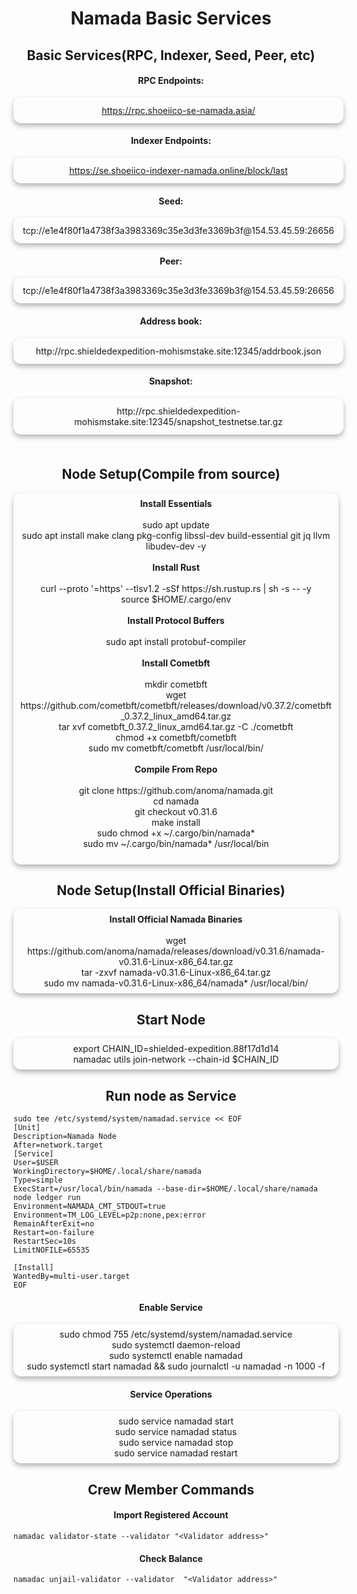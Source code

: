 # <center> Namada Basic Services

## <center> Basic Services(RPC, Indexer, Seed, Peer, etc)

#### <center> RPC Endpoints:
<p style="
  box-shadow: 0 4px 8px 0 rgba(0,0,0,0.3);
  width: 100%;
  text-align: center;
  border-radius: 12px;
  padding: 12px;
">
<a href="https://rpc.shoeiico-se-namada.asia/" title="RPC endpoint">https://rpc.shoeiico-se-namada.asia/</a>
</p>

#### <center> Indexer Endpoints: 
<p style="
  box-shadow: 0 4px 8px 0 rgba(0,0,0,0.3);
  width: 100%;
  text-align: center;
  border-radius: 12px;
  padding: 12px;
">
<a href="https://se.shoeiico-indexer-namada.online/block/last" title="RPC endpoint">https://se.shoeiico-indexer-namada.online/block/last</a>
</p>

#### <center> Seed:
<p style="
  box-shadow: 0 4px 8px 0 rgba(0,0,0,0.3);
  width: 100%;
  text-align: center;
  border-radius: 12px;
  padding: 12px;
">
tcp://e1e4f80f1a4738f3a3983369c35e3d3fe3369b3f@154.53.45.59:26656
</p>

#### <center> Peer:
<p style="
  box-shadow: 0 4px 8px 0 rgba(0,0,0,0.3);
  width: 100%;
  text-align: center;
  border-radius: 12px;
  padding: 12px;
">
tcp://e1e4f80f1a4738f3a3983369c35e3d3fe3369b3f@154.53.45.59:26656
</p>

#### <center> Address book:
<p style="
  box-shadow: 0 4px 8px 0 rgba(0,0,0,0.3);
  width: 100%;
  text-align: center;
  border-radius: 12px;
  padding: 12px;
">
http://rpc.shieldedexpedition-mohismstake.site:12345/addrbook.json
</p>

#### <center> Snapshot:
<div style="
  box-shadow: 0 4px 8px 0 rgba(0,0,0,0.3);
  width: 100%;
  text-align: center;
  border-radius: 12px;
  padding: 12px;
">
http://rpc.shieldedexpedition-mohismstake.site:12345/snapshot_testnetse.tar.gz
</div>

<div style="height:22px"></div>

## <center> Node Setup(Compile from source)
<div style="
  box-shadow: 0 4px 8px 0 rgba(0,0,0,0.3);
  width: 100%;
  text-align: center;
  border-radius: 12px;
  padding: 8px;
">
<b><strong>Install Essentials</strong></b><br />
<br />
sudo apt update<br />
sudo apt install make clang pkg-config libssl-dev build-essential git jq llvm libudev-dev -y<br />
<br />
<b><strong>Install Rust</strong></b><br />
<br />
curl --proto '=https' --tlsv1.2 -sSf https://sh.rustup.rs | sh -s -- -y <br />
source $HOME/.cargo/env<br />
<br />
<b><strong>Install Protocol Buffers</strong></b><br />
<br />
sudo apt install protobuf-compiler<br />
<br />
<b><strong>Install Cometbft</strong></b><br />
<br />
mkdir cometbft<br />
wget https://github.com/cometbft/cometbft/releases/download/v0.37.2/cometbft_0.37.2_linux_amd64.tar.gz<br />
tar xvf cometbft_0.37.2_linux_amd64.tar.gz -C ./cometbft<br />
chmod +x cometbft/cometbft<br />
sudo mv cometbft/cometbft /usr/local/bin/<br />
<br />
<b><strong>Compile From Repo</strong></b><br />
<br />
git clone https://github.com/anoma/namada.git<br />
cd namada<br />
git checkout v0.31.6<br />
make install<br />
sudo chmod +x ~/.cargo/bin/namada*<br />
sudo mv ~/.cargo/bin/namada* /usr/local/bin<br />
<br />
</div>

## <center> Node Setup(Install Official Binaries)
<div style="
  box-shadow: 0 4px 8px 0 rgba(0,0,0,0.3);
  width: 100%;
  text-align: center;
  border-radius: 12px;
  padding: 8px;
">
<b><strong>Install Official Namada Binaries</strong></b><br />
<br />
wget https://github.com/anoma/namada/releases/download/v0.31.6/namada-v0.31.6-Linux-x86_64.tar.gz<br />
tar -zxvf namada-v0.31.6-Linux-x86_64.tar.gz<br />
sudo mv namada-v0.31.6-Linux-x86_64/namada* /usr/local/bin/<br />
</div>

## <center> Start Node
<div style="
  box-shadow: 0 4px 8px 0 rgba(0,0,0,0.3);
  width: 100%;
  text-align: center;
  border-radius: 12px;
  padding: 8px;
">
export CHAIN_ID=shielded-expedition.88f17d1d14<br />
namadac utils join-network --chain-id $CHAIN_ID<br />
</div>

## <center> Run node as Service
```
sudo tee /etc/systemd/system/namadad.service << EOF
[Unit]
Description=Namada Node
After=network.target
[Service]
User=$USER
WorkingDirectory=$HOME/.local/share/namada
Type=simple
ExecStart=/usr/local/bin/namada --base-dir=$HOME/.local/share/namada node ledger run
Environment=NAMADA_CMT_STDOUT=true
Environment=TM_LOG_LEVEL=p2p:none,pex:error
RemainAfterExit=no
Restart=on-failure
RestartSec=10s
LimitNOFILE=65535

[Install]
WantedBy=multi-user.target
EOF
```

#### <center> Enable Service
<div style="
  box-shadow: 0 4px 8px 0 rgba(0,0,0,0.3);
  width: 100%;
  text-align: center;
  border-radius: 12px;
  padding: 8px;
">
sudo chmod 755 /etc/systemd/system/namadad.service<br />
sudo systemctl daemon-reload<br />
sudo systemctl enable namadad<br />
sudo systemctl start namadad && sudo journalctl -u namadad -n 1000 -f
</div>

#### <center> Service Operations
<div style="
  box-shadow: 0 4px 8px 0 rgba(0,0,0,0.3);
  width: 100%;
  text-align: center;
  border-radius: 12px;
  padding: 8px;
">
sudo service namadad start<br />
sudo service namadad status<br />
sudo service namadad stop<br />
sudo service namadad restart<br />
</div>

## <center> Crew Member Commands

#### <center> Import Registered Account
```
namadac validator-state --validator "<Validator address>"
```

#### <center> Check Balance
```
namadac unjail-validator --validator  "<Validator address>"
```


